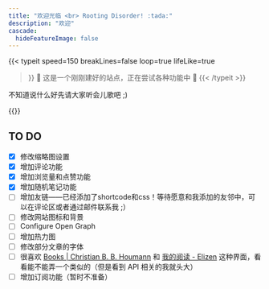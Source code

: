```yaml
---
title: "欢迎光临 <br> Rooting Disorder! :tada:"
description: "欢迎"
cascade:
  hideFeatureImage: false
---
```

{{< typeit 
  speed=150
  breakLines=false
  loop=true
  lifeLike=true
>}}
🚧 这是一个刚刚建好的站点，正在尝试各种功能中 🚧
{{< /typeit >}}

不知道说什么好先请大家听会儿歌吧 ;)

{{<bilibili BV15C41187cx>}}


## TO DO

- [x] 修改缩略图设置
- [x] 增加评论功能
- [x] 增加浏览量和点赞功能
- [x] 增加随机笔记功能
- [ ] 增加友链——已经添加了shortcode和css！等待愿意和我添加的友邻中，可以在评论区或者通过邮件联系我 ;）
- [ ] 修改网站图标和背景
- [ ] Configure Open Graph
- [ ] 增加热力图
- [ ] 修改部分文章的字体
- [ ] 很喜欢 [Books | Christian B. B. Houmann](https://bagerbach.com/books) 和 [我的阅读 - Elizen](https://elizen.me/books/) 这种界面，看看能不能弄一个类似的（但是看到 API 相关的我就头大）
- [ ] 增加订阅功能（暂时不准备）